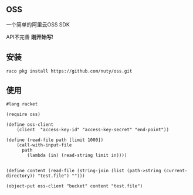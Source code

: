 ## OSS

一个简单的阿里云OSS SDK

API不完善 **刚开始写**!


## 安装

```
raco pkg install https://github.com/nuty/oss.git
```


## 使用

```racket
#lang racket

(require oss)

(define oss-client 
    (client  "access-key-id" "access-key-secret" "end-point"))

(define (read-file path [limit 1000])
    (call-with-input-file
      path
        (lambda (in) (read-string limit in))))


(define content (read-file (string-join (list (path->string (current-directory)) "test.file") "")))

(object-put oss-client "bucket" content "test.file")
```
